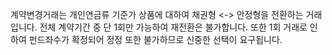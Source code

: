 계약변경거래는 개인연금류 기준가 상품에 대하여 채권형 <-> 안정형을 전환하는 거래입니다. 전체 계약기간 중 단 1회만 가능하여 재전환은 불가합니다. 또한 1회 거래로 인하여 펀드좌수가 확정되어 정정 또한 불가하므로 신중한 선택이 요구됩니다.